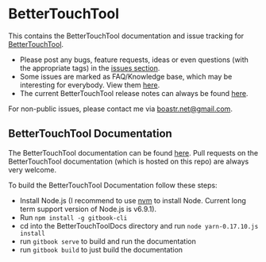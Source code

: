# BetterTouchTool

This contains the BetterTouchTool documentation and issue tracking for [BetterTouchTool](https://boastr.net).

* Please post any bugs, feature requests, ideas or even questions (with the appropriate tags) in the [issues section](https://github.com/fifafu/BetterTouchTool/issues?q=is%3Aissue+is%3Aopen+sort%3Aupdated-desc).
* Some issues are marked as FAQ/Knowledge base, which may be interesting for everybody. View them [here](https://github.com/fifafu/BetterTouchTool/issues?q=is%3Aissue+label%3A%22%E2%9C%B3%EF%B8%8F+Knowledge+Base+%2F+FAQ%22).
* The current BetterTouchTool release notes can always be found [here](https://updates.bettertouchtool.net/bettertouchtool_release_notes.html).

For non-public issues, please contact me via boastr.net@gmail.com.

## BetterTouchTool Documentation

The BetterTouchTool documentation can be found [here](http://docs.bettertouchtool.com/). Pull requests on the BetterTouchTool documentation (which is hosted on this repo) are always very welcome.

To build the BetterTouchTool Documentation follow these steps:

* Install Node.js (I recommend to use [nvm](https://github.com/creationix/nvm) to install Node. Current long term support version of Node.js is v6.9.1).
* Run ``npm install -g gitbook-cli``
* cd into the BetterTouchToolDocs directory and run ``node yarn-0.17.10.js install``
* run ``gitbook serve`` to build and run the documentation
* run ``gitbook build`` to just build the documentation
